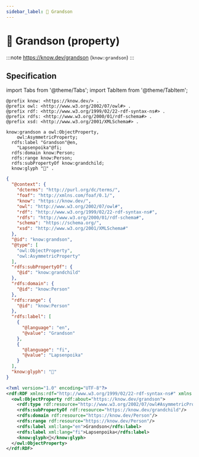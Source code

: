 ```yaml
---
sidebar_label: 🧒 Grandson
---
```


# 🧒 Grandson (property)

:::note
https://know.dev/grandson
(`know:grandson`)
:::

## Specification

import Tabs from '@theme/Tabs';
import TabItem from '@theme/TabItem';

<Tabs>
<TabItem value="turtle" label="Turtle">

```turtle
@prefix know: <https://know.dev/> .
@prefix owl: <http://www.w3.org/2002/07/owl#> .
@prefix rdf: <http://www.w3.org/1999/02/22-rdf-syntax-ns#> .
@prefix rdfs: <http://www.w3.org/2000/01/rdf-schema#> .
@prefix xsd: <http://www.w3.org/2001/XMLSchema#> .

know:grandson a owl:ObjectProperty,
    owl:AsymmetricProperty;
  rdfs:label "Grandson"@en,
    "Lapsenpoika"@fi;
  rdfs:domain know:Person;
  rdfs:range know:Person;
  rdfs:subPropertyOf know:grandchild;
  know:glyph "🧒" .

```

</TabItem>
<TabItem value="jsonld" label="JSON-LD">

```json
{
  "@context": {
    "dcterms": "http://purl.org/dc/terms/",
    "foaf": "http://xmlns.com/foaf/0.1/",
    "know": "https://know.dev/",
    "owl": "http://www.w3.org/2002/07/owl#",
    "rdf": "http://www.w3.org/1999/02/22-rdf-syntax-ns#",
    "rdfs": "http://www.w3.org/2000/01/rdf-schema#",
    "schema": "https://schema.org/",
    "xsd": "http://www.w3.org/2001/XMLSchema#"
  },
  "@id": "know:grandson",
  "@type": [
    "owl:ObjectProperty",
    "owl:AsymmetricProperty"
  ],
  "rdfs:subPropertyOf": {
    "@id": "know:grandchild"
  },
  "rdfs:domain": {
    "@id": "know:Person"
  },
  "rdfs:range": {
    "@id": "know:Person"
  },
  "rdfs:label": [
    {
      "@language": "en",
      "@value": "Grandson"
    },
    {
      "@language": "fi",
      "@value": "Lapsenpoika"
    }
  ],
  "know:glyph": "🧒"
}
```

</TabItem>
<TabItem value="rdfxml" label="RDF/XML">

```xml
<?xml version="1.0" encoding="UTF-8"?>
<rdf:RDF xmlns:rdf="http://www.w3.org/1999/02/22-rdf-syntax-ns#" xmlns:know="https://know.dev/" xmlns:owl="http://www.w3.org/2002/07/owl#" xmlns:rdfs="http://www.w3.org/2000/01/rdf-schema#">
  <owl:ObjectProperty rdf:about="https://know.dev/grandson">
    <rdf:type rdf:resource="http://www.w3.org/2002/07/owl#AsymmetricProperty"/>
    <rdfs:subPropertyOf rdf:resource="https://know.dev/grandchild"/>
    <rdfs:domain rdf:resource="https://know.dev/Person"/>
    <rdfs:range rdf:resource="https://know.dev/Person"/>
    <rdfs:label xml:lang="en">Grandson</rdfs:label>
    <rdfs:label xml:lang="fi">Lapsenpoika</rdfs:label>
    <know:glyph>🧒</know:glyph>
  </owl:ObjectProperty>
</rdf:RDF>

```

</TabItem>
</Tabs>
